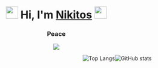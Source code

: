 
<h1 align="center">
<img src="https://i.gifer.com/1Pw9.gif" height="32"/>
Hi, I'm <a href="https://github.com/Nadoedatel/" target="_blank">Nikitos</a> 
<img src="https://64.media.tumblr.com/74cc9b72284961192d126d5254d27bbf/tumblr_mpz1dj3rkJ1rnqolfo1_500.gif" height="32"/></h1>
<h3 align="center">Peace</h3>
<p align="center">
  <img src="https://cs9.pikabu.ru/post_img/2016/11/26/9/1480175950177720134.gif">
</p>
<div style="display: flex; justify-content: flex-end; align-items: center;">
  <img src="https://github-readme-stats.vercel.app/api/top-langs/?username=anuraghazra&layout=compact" alt="Top Langs" />
  <img src="https://github-readme-stats.vercel.app/api?username=anuraghazra&show_icons=true&theme=tokyonight" alt="GitHub stats" />
</div>


<!--
**Nadoedatel/Nadoedatel** is a ✨ _special_ ✨ repository because its `README.md` (this file) appears on your GitHub profile.

Here are some ideas to get you started:

- 🔭 I’m currently working on ...
- 🌱 I’m currently learning ...
- 👯 I’m looking to collaborate on ...
- 🤔 I’m looking for help with ...
- 💬 Ask me about ...
- 📫 How to reach me: ...
- 😄 Pronouns: ...
- ⚡ Fun fact: ...
-->
